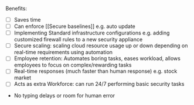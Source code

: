 Benefits:
- [ ] Saves time
- [ ] Can enforce [[Secure baselines]]  e.g. auto update
- [ ] Implementing Standard infrastructure configurations e.g. adding customized firewall rules to a new security appliance
- [ ] Secure scaling: scaling cloud resource usage up or down depending on real-time requirements using automation
- [ ] Employee retention: Automates boring tasks, eases workload, allows employees to focus on complex/rewarding tasks
- [ ] Real-time responses (much faster than human response) e.g. stock market
- [ ] Acts as extra Workforce: can run 24/7 performing basic security tasks
- No typing delays or room for human error 
